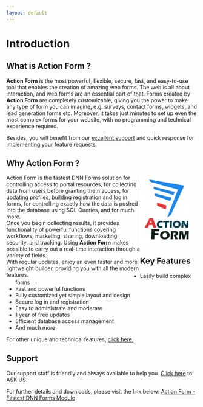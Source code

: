 ```yaml
---
layout: default
---
```


# Introduction

## What is Action Form ?

<b>Action Form</b> is the most powerful, flexible, secure, fast, and easy-to-use tool that enables the creation of amazing web forms. The web is all about interaction, and web forms are an essential part of that. Forms created by <b>Action Form</b> are completely customizable, giving you the power to make any type of form you can imagine, e.g. surveys, contact forms, widgets, and lead generation forms etc. Moreover, it takes just minutes to set up even the most complex forms for your website, with no programming and technical experience required.

Besides, you will benefit from our <a href="//www.dnnsharp.com/support#opturl=%2Faction-form" target="_blank">excellent support</a> and quick response for implementing your feature requests.

## Why Action Form ?

<div style="float: left; max-width: 70%;">
Action Form is the fastest DNN Forms solution for controlling access to portal resources, for collecting data from users before granting them access, for updating profiles, building registration and log in forms, for controlling exactly how the data is pushed into the database using SQL Queries, and for much more.
</div>

<div style="float: left; max-width: 70%;">
Once you begin collecting results, it provides functionality of powerful functions covering workflows, marketing, sharing, downloading security, and tracking. Using <b>Action Form</b> makes possible to carry out a real-time interaction through a variety of fields.
</div>

<div style="float: left; max-width: 70%;">
With regular updates, enjoy an even faster and more lightweight builder, providing you with all the modern features.
</div>
<img style="max-width: 28%" src="assets/action-form-builder-300x388w.jpg" />

## Key Features

* Easily build complex forms
* Fast and powerful functions
* Fully customized yet simple layout and design
* Secure log in and registration
* Easy to administrate and moderate
* 1 year of free updates
* Efficient database access management
* And much more

For other unique and technical features, <a href="//www.dnnsharp.com/dnn/modules/action-form-builder" target="_blank">click here.</a>

## Support

Our support staff is friendly and always available to help you. <a href="https://www.dnnsharp.com/helpcenter#opturl=%2Faction-form" target="_blank">Click here</a> to ASK US.

For further details and downloads, please visit the link below:
<a href="https://www.dnnsharp.com/dnn/modules/action-form-builder" target="_blank">Action Form - Fastest DNN Forms Module</a>